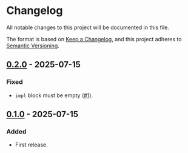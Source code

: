 # Changelog

All notable changes to this project will be documented in this file.

The format is based on [Keep a Changelog](https://keepachangelog.com/en/1.1.0/),
and this project adheres to [Semantic Versioning](https://semver.org/spec/v2.0.0.html).

## [0.2.0] - 2025-07-15

### Fixed

- `impl` block must be empty ([#1]).

## [0.1.0] - 2025-07-15

### Added

- First release.

[0.2.0]: https://github.com/nossie531/ensure_impl/compare/v0.1.0...v0.2.0
[0.1.0]: https://github.com/nossie531/ensure_impl/releases/tag/v0.1.0
[#1]: https://github.com/nossie531/ensure_impl/issues/1